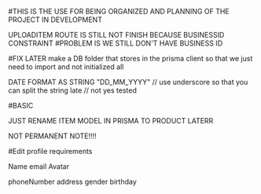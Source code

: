 #THIS IS THE USE FOR BEING ORGANIZED AND PLANNING OF THE PROJECT IN DEVELOPMENT

UPLOADITEM ROUTE IS STILL NOT FINISH BECAUSE BUSINESSID CONSTRAINT
#PROBLEM IS WE STILL DON'T HAVE BUSINESS ID

#FIX LATER
make a DB folder that stores in the prisma client so that we just need to import and not initialized all


DATE FORMAT AS STRING
"DD_MM_YYYY" // use underscore so that you can split the string late
// not yes tested


#BASIC 

JUST RENAME ITEM MODEL IN PRISMA TO PRODUCT LATERR


NOT PERMANENT NOTE!!!!

#Edit profile requirements 

Name
email
Avatar

phoneNumber
address
gender
birthday